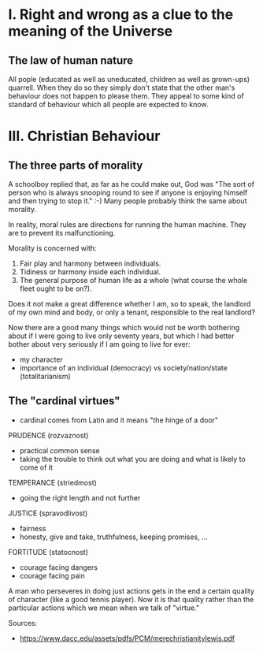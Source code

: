 # I. Right and wrong as a clue to the meaning of the Universe

## The law of human nature

All pople (educated as well as uneducated, children as well as grown-ups) quarrell. When they do so they simply don't state that the other man's behaviour does not happen to please them. They appeal to some kind of standard of behaviour which all people are expected to know.

# III. Christian Behaviour

## The three parts of morality

A schoolboy replied that, as far as he could make out, God was "The sort of person who is always snooping round to see if anyone is enjoying himself and then trying to stop it." :-) Many people probably think the same about morality.

In reality, moral rules are directions for running the human machine. They are to prevent its malfunctioning.

Morality is concerned with:

1. Fair play and harmony between individuals.
2. Tidiness or harmony inside each individual. 
3. The general purpose of human life as a whole (what course the whole fleet ought to be on?).

Does it not make a great difference whether I am, so to speak, the landlord of my own mind and body, or only a tenant, responsible to the real landlord?

Now there are a good many things which would not be worth bothering about if I were going to live only seventy years, but which I had better bother about very seriously if I am going to live for ever:

* my character
* importance of an individual (democracy) vs society/nation/state (totalitarianism)

## The "cardinal virtues"

* cardinal comes from Latin and it means "the hinge of a door"

PRUDENCE (rozvaznost)

* practical common sense
* taking the trouble to think out what you are doing and what is likely to come of it

TEMPERANCE (striedmost)

* going the right length and not further

JUSTICE (spravodlivost)

* fairness
* honesty, give and take, truthfulness, keeping promises, ...

FORTITUDE (statocnost)

* courage facing dangers
* courage facing pain

A man who perseveres in doing just actions gets in the end a certain quality of character (like a good tennis player). Now it is that quality rather than the particular actions which we mean when we talk of "virtue."

Sources:

* https://www.dacc.edu/assets/pdfs/PCM/merechristianitylewis.pdf
